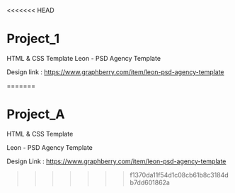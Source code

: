 <<<<<<< HEAD
# Project_1
HTML &amp; CSS Template
Leon - PSD Agency Template

Design link : https://www.graphberry.com/item/leon-psd-agency-template

=======
# Project_A
HTML &amp; CSS Template

Leon - PSD Agency Template

Design Link : https://www.graphberry.com/item/leon-psd-agency-template
>>>>>>> f1370da11f54d1c08cb61b8c3184db7dd601862a
